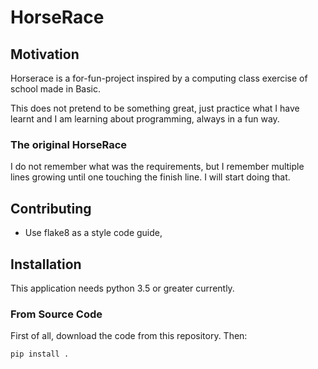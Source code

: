 # HorseRace

## Motivation

Horserace is a for-fun-project inspired by a computing class exercise of school made in Basic.

This does not pretend to be something great, just practice what I have learnt and I am learning about programming, always in a fun way.

### The original HorseRace

I do not remember what was the requirements, but I remember multiple lines growing until one touching the finish line. I will start doing that.

## Contributing

* Use flake8 as a style code guide,

## Installation

This application needs python 3.5 or greater currently.

### From Source Code

First of all, download the code from this repository. Then:

    pip install .

